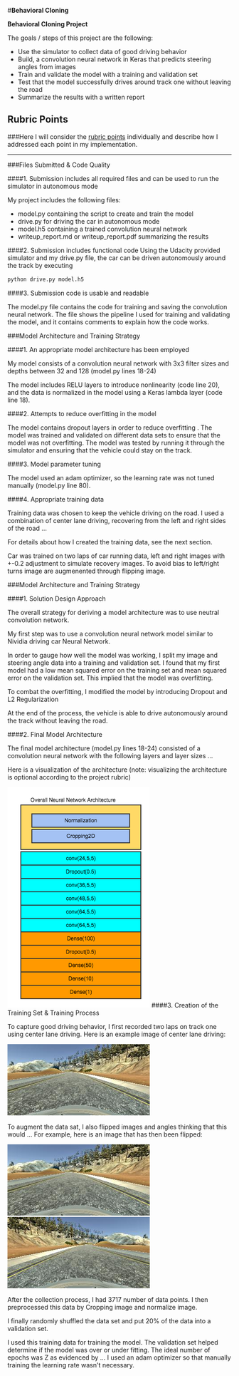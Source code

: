 #**Behavioral Cloning** 

[//]: # (Image References)

[overal_architecture]: ./examples/architecture.png "Overal Neural Network Archiecture"
[orgin_image]: ./examples/before_flip.jpg "Original Image"
[flipped_image]: ./examples/after_flip.png "Flipped Image"
[image_in_center]: ./examples/drive_center.jpg "Drive In Center"

**Behavioral Cloning Project**

The goals / steps of this project are the following:
* Use the simulator to collect data of good driving behavior
* Build, a convolution neural network in Keras that predicts steering angles from images
* Train and validate the model with a training and validation set
* Test that the model successfully drives around track one without leaving the road
* Summarize the results with a written report

## Rubric Points
###Here I will consider the [rubric points](https://review.udacity.com/#!/rubrics/432/view) individually and describe how I addressed each point in my implementation.  

---
###Files Submitted & Code Quality

####1. Submission includes all required files and can be used to run the simulator in autonomous mode

My project includes the following files:
* model.py containing the script to create and train the model
* drive.py for driving the car in autonomous mode
* model.h5 containing a trained convolution neural network 
* writeup_report.md or writeup_report.pdf summarizing the results

####2. Submission includes functional code
Using the Udacity provided simulator and my drive.py file, the car can be driven autonomously around the track by executing 
```sh
python drive.py model.h5
```

####3. Submission code is usable and readable

The model.py file contains the code for training and saving the convolution neural network. The file shows the pipeline I used for training and validating the model, and it contains comments to explain how the code works.

###Model Architecture and Training Strategy

####1. An appropriate model architecture has been employed

My model consists of a convolution neural network with 3x3 filter sizes and depths between 32 and 128 (model.py lines 18-24) 

The model includes RELU layers to introduce nonlinearity (code line 20), and the data is normalized in the model using a Keras lambda layer (code line 18). 

####2. Attempts to reduce overfitting in the model

The model contains dropout layers in order to reduce overfitting . 
The model was trained and validated on different data sets to ensure that the model was not overfitting. The model was tested by running it through the simulator and ensuring that the vehicle could stay on the track.

####3. Model parameter tuning

The model used an adam optimizer, so the learning rate was not tuned manually (model.py line 80).

####4. Appropriate training data

Training data was chosen to keep the vehicle driving on the road. I used a combination of center lane driving, recovering from the left and right sides of the road ... 

For details about how I created the training data, see the next section. 


Car was trained on two laps of car running data, left and right images with +-0.2 adjustment to simulate recovery images. To avoid bias to left/right turns image are augmenented through flipping image.

###Model Architecture and Training Strategy

####1. Solution Design Approach

The overall strategy for deriving a model architecture was to use neutral convolution network.

My first step was to use a convolution neural network model similar to Nividia driving car Neural Network. 

In order to gauge how well the model was working, I split my image and steering angle data into a training and validation set. I found that my first model had a low mean squared error on the training set and mean squared error on the validation set. This implied that the model was overfitting. 

To combat the overfitting, I modified the model by introducing Dropout and L2 Regularization

At the end of the process, the vehicle is able to drive autonomously around the track without leaving the road.

####2. Final Model Architecture

The final model architecture (model.py lines 18-24) consisted of a convolution neural network with the following layers and layer sizes ...

Here is a visualization of the architecture (note: visualizing the architecture is optional according to the project rubric)

![alt text][overal_architecture]
####3. Creation of the Training Set & Training Process

To capture good driving behavior, I first recorded two laps on track one using center lane driving. Here is an example image of center lane driving:

![alt text][image_in_center]

To augment the data sat, I also flipped images and angles thinking that this would ... For example, here is an image that has then been flipped:

![alt text][orgin_image]
![alt text][flipped_image]


After the collection process, I had 3717 number of data points. I then preprocessed this data by Cropping image and normalize image.


I finally randomly shuffled the data set and put 20% of the data into a validation set. 

I used this training data for training the model. The validation set helped determine if the model was over or under fitting. The ideal number of epochs was Z as evidenced by ... I used an adam optimizer so that manually training the learning rate wasn't necessary.
